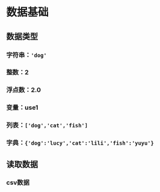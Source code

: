 # 数据基础

## 数据类型
### 字符串：`'dog'`
### 整数：2
### 浮点数：2.0
### 变量：use1
### 列表：`['dog','cat','fish']`
### 字典：`{'dog':'lucy','cat':'lili','fish':'yuyu'}`

## 读取数据
### csv数据
